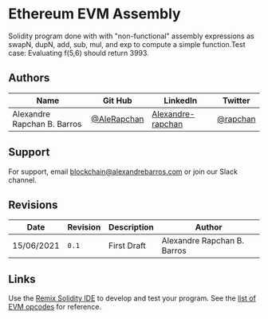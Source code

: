 # Ethereum EVM Assembly
Solidity program done with with "non-functional" assembly expressions as swapN, dupN, add, sub, mul, and exp to compute a simple function.Test case: Evaluating f(5,6) should return 3993.

## Authors

Name  | Git Hub | LinkedIn | Twitter
------------- | ------------- | ------------- | -------------
Alexandre Rapchan B. Barros  | [@AleRapchan](https://www.github.com/AleRapchan) | [Alexandre-rapchan](https://www.linkedin.com/in/alexandre-rapchan/) | [@rapchan](https://www.twitter.com/rapchan/) 

## Support

For support, email blockchain@alexandrebarros.com or join our Slack channel.
	
## Revisions
Date  |  Revision  |  Description  |  Author
--------  |  --------  |  --------  |  --------	
15/06/2021  |  `0.1`  |  First Draft  |  Alexandre Rapchan B. Barros

## Links
Use the [Remix Solidity IDE](https://remix.ethereum.org/) to develop and test your program.
See the [list of EVM opcodes](https://ethereum.stackexchange.com/questions/119/what-opcodes-are-available-for-the-ethereum-evm) for reference.
